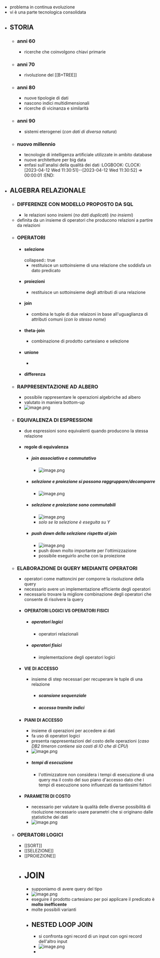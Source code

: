 - problema in continua evoluzione
- vi è una parte tecnologica consolidata
- ## STORIA
	- ### anni 60
		- ricerche che coinvolgono chiavi primarie
	- ### anni 70
		- rivoluzione del [[B+TREE]]
	- ### anni 80
		- nuove tipologie di dati
		- nascono indici multidimensionali
		- ricerche di vicinanza e similarità
	- ### anni 90
		- sistemi eterogenei (*con dati di diversa natura*)
	- ### nuovo millennio
		- tecnologie di intelligenza artificiale utilizzate in ambito database
		- nuove architetture per big data
		- enfasi sull'analisi della qualità dei dati
		  :LOGBOOK:
		  CLOCK: [2023-04-12 Wed 11:30:51]--[2023-04-12 Wed 11:30:52] =>  00:00:01
		  :END:
- ## ALGEBRA RELAZIONALE
	- ### DIFFERENZE CON MODELLO PROPOSTO DA SQL
		- le relazioni sono insiemi (*no dati duplicati*) (*no insiemi*)
	- definita da un insieme di operatori che producono relazioni a partire da relazioni
	- ### OPERATORI
		- #### selezione
		  collapsed:: true
			- restituisce un sottoinsieme di una relazione che  soddisfa un dato predicato
		- #### proiezioni
			- restituisce un sottoinsieme degli attributi di una relazione
		- #### join
			- combina le tuple di due relaizoni in base all'uguaglianza di attributi comuni (*con lo stesso nome*)
		- #### theta-join
			- combinazione di prodotto cartesiano e selezione
		- #### unione
			-
		- #### differenza
	- ### RAPPRESENTAZIONE AD ALBERO
		- possibile rappresentare le operazioni algebriche ad albero
		- valutato in maniera bottom-up
		- ![image.png](../assets/image_1681293179749_0.png)
	- ### EQUIVALENZA DI ESPRESSIONI
		- due espressioni sono equivalenti quando producono la stessa relazione
		- #### regole di equivalenza
			- ##### join associativo e commutativo
				- ![image.png](../assets/image_1681293589926_0.png)
			- ##### selezione e proiezione si possono raggruppare/decomporre
				- ![image.png](../assets/image_1681293604912_0.png)
			- ##### selezione e proiezione sono commutabili
				- ![image.png](../assets/image_1681293616111_0.png)
				- *solo se la selezione è eseguita su Y*
			- ##### push down della selezione rispetto al join
				- ![image.png](../assets/image_1681293627219_0.png)
				- push down molto importante per l'ottimizzazione
				- possibile eseguirlo anche con la proiezione
	- ### ELABORAZIONE DI QUERY MEDIANTE OPERATORI
		- operatori come mattoncini per comporre la risoluzione della query
		- necessario avere un implementazione efficiente degli operatori
		- necessario trovare la migliore combinazione degli operatori che consente di risolvere la query
		- #### OPERATORI LOGICI VS OPERATORI FISICI
			- ##### operatori logici
				- operatori relazionali
			- ##### operatori fisici
				- implementazione degli operatori logici
		- #### VIE DI ACCESSO
			- insieme di step necessari per recuperare le tuple di una relazione
				- ##### scansione sequenziale
				- ##### accesso tramite indici
		- #### PIANI DI ACCESSO
			- insieme di operazioni per accedere ai dati
			- fa uso di operatori logici
			- presenta rappresentazioni  del costo delle operazioni (*caso DB2 timeron contiene sia costi di IO che di CPU*)
			- ![image.png](../assets/image_1681294766908_0.png)
			- ##### tempi di esecuzione
				- l'ottimizzatore non considera i tempi di esecuzione di una query ma il costo del suo piano d'accesso dato che i tempi di esecuzione sono influenzati da tantissimi fattori
		- #### PARAMETRI DI COSTO
			- necessario per valutare la qualità delle diverse possibilità di risoluzione necessario usare parametri che si originano dalle statistiche dei dati
			- ![image.png](../assets/image_1681295341687_0.png)
	- ### OPERATORI LOGICI
		- [[SORT]]
		- [[SELEZIONE]]
		- [[PROIEZIONE]]
		- # JOIN
			- supponiamo di avere query del tipo
			- ![image.png](../assets/image_1681897443350_0.png)
			- eseguire il prodotto cartesiano per poi applicare il predicato è **molto inefficente**
			- molte possibili varianti
			- ## NESTED LOOP JOIN
				- si confronta ogni record di un input con ogni  record dell'altro input
				- ![image.png](../assets/image_1681897585440_0.png)
				-